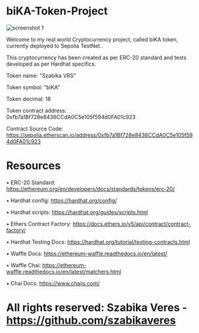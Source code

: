# biKA-Token-Project

![screenshot 1](https://github.com/szabikaveres/Cryptocurrency-Backend-Project/assets/114937278/6d4d71fe-54dc-4e88-9ef9-7806641b6d63)

 Welcome to my real world Cryptocurrency project, called biKA token, currently deployed to Sepolia TestNet.

 This cryptocurrency has been created as per ERC-20 standard and tests developed as per Hardhat specifics. 

 Token name: "Szabika VRS"

 Token symbol: "biKA"

 Token decimal: 18

 Token contract address: 0xfb7a1Bf728e8436CCdA0C5e105f594d0FA01c923

 Contract Source Code: https://sepolia.etherscan.io/address/0xfb7a1Bf728e8436CCdA0C5e105f594d0FA01c923


# Resources

• ERC-20 Standard: https://ethereum.org/en/developers/docs/standards/tokens/erc-20/

• Hardhat config: https://hardhat.org/config/

• Hardhat scripts: https://hardhat.org/guides/scripts.html

• Ethers Contract Factory: https://docs.ethers.io/v5/api/contract/contract-factory/

• Hardhat Testing Docs: https://hardhat.org/tutorial/testing-contracts.html

• Waffle Docs: https://ethereum-waffle.readthedocs.io/en/latest/

• Waffle Chai: https://ethereum-waffle.readthedocs.io/en/latest/matchers.html

• Chai Docs: https://www.chaijs.com/



# All rights reserved: Szabika Veres -  https://github.com/szabikaveres



